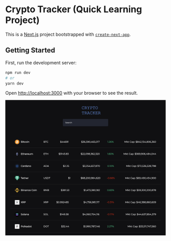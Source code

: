 # Crypto Tracker (Quick Learning Project)

This is a [Next.js](https://nextjs.org/) project bootstrapped with [`create-next-app`](https://github.com/vercel/next.js/tree/canary/packages/create-next-app).

## Getting Started

First, run the development server:

```bash
npm run dev
# or
yarn dev
```

Open [http://localhost:3000](http://localhost:3000) with your browser to see the result.

![crypto tracker site preview](https://github.com/lukaskf/crypto_tracker/blob/main/static/assets/img/crypto_tracker.png?raw=true)

